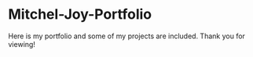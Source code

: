 # Mitchel-Joy-Portfolio
Here is my portfolio and some of my projects are included. Thank you for viewing!
